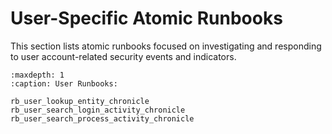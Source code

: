 # User-Specific Atomic Runbooks

This section lists atomic runbooks focused on investigating and responding to user account-related security events and indicators.

```{toctree}
:maxdepth: 1
:caption: User Runbooks:

rb_user_lookup_entity_chronicle
rb_user_search_login_activity_chronicle
rb_user_search_process_activity_chronicle
